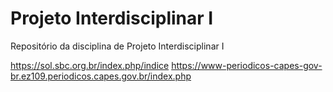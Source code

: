 # Projeto Interdisciplinar I
Repositório da disciplina de Projeto Interdisciplinar I


https://sol.sbc.org.br/index.php/indice
https://www-periodicos-capes-gov-br.ez109.periodicos.capes.gov.br/index.php
